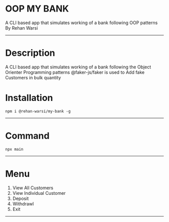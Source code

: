 # OOP MY BANK

A CLI based app that simulates working of a bank following OOP patterns By Rehan Warsi

---

# Description 
A CLI based app that simulates working of a bank following the Object Orienter Programming patterns 
@faker-js/faker is used to Add fake Customers in bulk quantity



# Installation

    npm i @rehan-warsi/my-bank -g

---

# Command

    npx main

---

# Menu
    
1. View All Customers       
2. View Individual Customer 
3. Deposit 
4. Withdrawl 
5. Exit

---